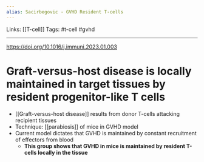 ```yaml
---
alias: Sacirbegovic - GVHD Resident T-cells
---
```


Links: [[T-cell]]
Tags: #t-cell #gvhd

---

https://doi.org/10.1016/j.immuni.2023.01.003

# Graft-versus-host disease is locally maintained in target tissues by resident progenitor-like T cells

- [[Graft-versus-host disease]] results from donor T-cells attacking recipient tissues
- Technique: [[parabiosis]] of mice in GVHD model
- Current model dictates that GVHD is maintained by constant recruitment of effectors from blood
	- **This group shows that GVHD in mice is maintained by resident T-cells locally in the tissue**